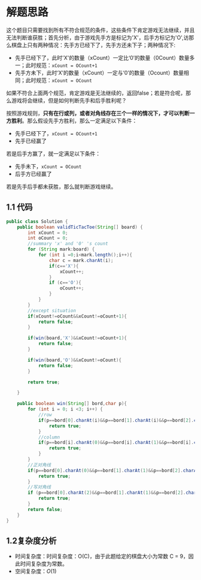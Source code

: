 # 解题思路
这个题目只需要找到所有不符合规范的条件，这些条件下肯定游戏无法继续，并且无法判断谁获胜；首先分析，由于游戏先手方是标记为'X'，后手方标记为'O',访那么棋盘上只有两种情况：先手方已经下了，先手方还未下子；两种情况下:

* 先手已经下了，此时'X'的数量（xCount）一定比‘0’的数量（0Count）数量多一；此时规范：`xCount = OCount+1`
* 先手方未下，此时‘X’的数量（xCount）一定与‘0’的数量（Ocount）数量相同；此时规范：`xCount = OCount`

如果不符合上面两个规范，肯定游戏是无法继续的，返回false；若是符合呢，那么游戏将会继续，但是如何判断先手和后手胜利呢？

按照游戏规则，**只有在行或列，或者对角线存在三个一样的情况下，才可以判断一方胜利**。那么假设先手方胜利，那么一定满足以下条件：

* 先手已经下了，`xCount = OCount+1`
* 先手已经赢了

若是后手方赢了，就一定满足以下条件：

* 先手未下，`xCount = OCount`
* 后手方已经赢了

若是先手后手都未获胜，那么就判断游戏继续。



## 1.1 代码

```java
public class Solution {
    public boolean validTicTacToe(String[] board) {
        int xCount = 0;
        int oCount = 0;
        //summary 'x' and '0' 's count
        for (String mark:board) {
            for (int i =0;i<mark.length();i++){
                char c = mark.charAt(i);
                if(c=='X'){
                    xCount++;
                }
                if (c=='O'){
                    oCount++;
                }
            }
        }
        //except situation
        if(xCount!=oCount&&xCount!=oCount+1){
            return false;
        }

        if(win(board,'X')&&xCount!=oCount+1){
            return false;
        }

        if(win(board,'O')&&xCount!=oCount){
            return false;
        }

        return true;

    }

    public boolean win(String[] bord,char p){
        for (int i = 0; i <3; i++) {
            //row
            if(p==bord[0].charAt(i)&&p==bord[1].charAt(i)&&p==bord[2].charAt(i)){
                return true;
            }
            //column
            if(p==bord[i].charAt(0)&&p==bord[i].charAt(1)&&p==bord[i].charAt(2)){
                return true;
            }
        }
        //正对角线
        if(p==bord[0].charAt(0)&&p==bord[1].charAt(1)&&p==bord[2].charAt(2)){
            return true;
        }
        //写对角线
        if (p==bord[0].charAt(2)&&p==bord[1].charAt(1)&&p==bord[2].charAt(0)){
            return true;
        }
        return false;
    }
}
```

## 1.2复杂度分析

* 时间复杂度：时间复杂度：O(C)，由于此题给定的棋盘大小为常数 C = 9，因此时间复杂度为常数。
* 空间复杂度：*O*(1)